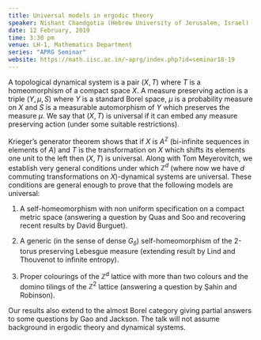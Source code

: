 ```yaml
---
title: Universal models in ergodic theory
speaker: Nishant Chandgotia (Hebrew University of Jerusalem, Israel)
date: 12 February, 2019
time: 3:30 pm
venue: LH-1, Mathematics Department
series: "APRG Seminar"
website: https://math.iisc.ac.in/~aprg/index.php?id=seminar18-19
---
```


A topological dynamical system is a pair $(X,T)$ where $T$ is a
homeomorphism of a compact space $X$. A measure preserving action
is a triple $(Y, \mu, S)$ where $Y$ is a standard Borel space, $\mu$
is a probability measure on $X$ and $S$ is a measurable automorphism
of $Y$ which preserves the measure $\mu$. We say that $(X,T)$ is
universal if it can embed any measure preserving action (under some
suitable restrictions). 

Krieger’s generator theorem shows that if $X$ is $A^{\mathbb{Z}}$
(bi-infinite sequences in elements of $A$) and $T$ is the
transformation on $X$ which shifts its elements one unit to the left
then $(X,T)$ is universal. Along with Tom Meyerovitch, we establish
very general conditions under which $\mathbb{Z}^d$ (where now we have
$d$ commuting transformations on $X$)-dynamical systems are universal.
These conditions are general enough to prove that the following
models are universal:

1. A self-homeomorphism with non uniform specification on a compact
metric space (answering a question by Quas and Soo and recovering
recent results by David Burguet).

2. A generic (in the sense of dense $G_\delta$) self-homeomorphism
of the 2-torus preserving Lebesgue measure (extending result by
Lind and Thouvenot to infinite entropy).

3. Proper colourings of the $\mathbb{Z}^d$ lattice with more than
two colours and the domino tilings of the $\mathbb{Z}^2$ lattice
(answering a question by Şahin and Robinson).

Our results also extend to the almost Borel category giving partial
answers to some questions by Gao and Jackson. The talk will not
assume background in ergodic theory and dynamical systems.
